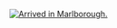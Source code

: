 [![Arrived in Marlborough.](http://farm8.staticflickr.com/7068/6867713181_0f0fb06991_n.jpg)](http://www.flickr.com/photos/dylane/6867713181/)
